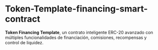 # Token-Template-financing-smart-contract
**Token Financing Template**, un contrato inteligente ERC-20 avanzado con múltiples funcionalidades de financiación, comisiones, recompensas y control de liquidez.
